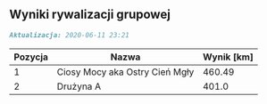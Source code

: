 ## Wyniki rywalizacji grupowej

```markdown
Aktualizacja: 2020-06-11 23:21
```

Pozycja | Nazwa | Wynik [km] |
------------ | -------------  | -------------
 1 |Ciosy Mocy aka Ostry Cień Mgły | 460.49 
 2 |Drużyna A | 401.0